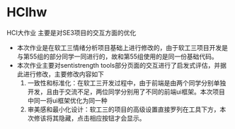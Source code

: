 # HCIhw
HCI大作业   主要是对SE3项目的交互方面的优化

* 本次作业是在软工三情绪分析项目基础上进行修改的，由于软工三项目开发是与第55组的部分同学一同进行的，故和第55组使用的是同一份基础代码。
* 本次作业主要对sentistrength tools部分页面的交互进行了启发式评估，并据此进行修改，主要修改内容如下
  1. 一致性和标准化：在软工三开发过程中，由于前端是由两个同学分别单独开发，且由于交流不足，两位同学分别用了不同的前端ui框架。本次项目中同一将ui框架优化为同一种
  2. 审美感和最小化设计：软工三的项目的高级设置直接罗列在工具下方，本次修该将其隐藏，点击相应按钮才会显示。

